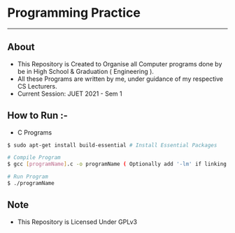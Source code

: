 # Programming Practice #
-------------------------------------------------------

## About ##
* This Repository is Created to Organise all Computer programs done by be in High School & Graduation ( Engineering ).
* All these Programs are written by me, under guidance of my respective CS Lecturers.
* Current Session: JUET 2021 - Sem 1

## How to Run :-
* C Programs
```bash
$ sudo apt-get install build-essential # Install Essential Packages

# Compile Program
$ gcc [programName].c -o programName ( Optionally add '-lm' if linking math library )

# Run Program
$ ./programName

```

## Note ##
* This Repository is Licensed Under GPLv3
